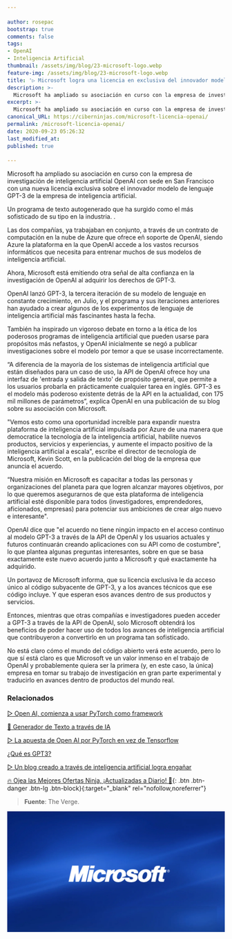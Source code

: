 ```yaml
---

author: rosepac
bootstrap: true
comments: false
tags:
- OpenAI
- Inteligencia Artificial
thumbnail: /assets/img/blog/23-microsoft-logo.webp
feature-img: /assets/img/blog/23-microsoft-logo.webp
title: '▷ Microsoft logra una licencia en exclusiva del innovador modelo de creación de texto GPT-3 de OpenAI'
description: >-
  Microsoft ha ampliado su asociación en curso con la empresa de investigación de inteligencia artificial OpenAI con sede en San Francisco con una nueva licencia exclusiva sobre el innovador modelo de lenguaje GPT-3 de la empresa de inteligencia artificial.
excerpt: >-
  Microsoft ha ampliado su asociación en curso con la empresa de investigación de inteligencia artificial OpenAI con sede en San Francisco con una nueva licencia exclusiva sobre el innovador modelo de lenguaje GPT-3 de la empresa de inteligencia artificial.
canonical_URL: https://ciberninjas.com/microsoft-licencia-openai/
permalink: /microsoft-licencia-openai/
date: 2020-09-23 05:26:32
last_modified_at: 
published: true

---
```


Microsoft ha ampliado su asociación en curso con la empresa de investigación de inteligencia artificial OpenAI con sede en San Francisco con una nueva licencia exclusiva sobre el innovador modelo de lenguaje GPT-3 de la empresa de inteligencia artificial.

Un programa de texto autogenerado que ha surgido como el más sofisticado de su tipo en la industria. .

Las dos compañías, ya trabajaban en conjunto, a través de un contrato de computación en la nube de Azure que ofrece eñ soporte de OpenAI, siendo Azure la plataforma en la que OpenAI accede a los vastos recursos informáticos que necesita para entrenar muchos de sus modelos de inteligencia artificial.

Ahora, Microsoft está emitiendo otra señal de alta confianza en la investigación de OpenAI al adquirir los derechos de GPT-3.

OpenAI lanzó GPT-3, la tercera iteración de su modelo de lenguaje en constante crecimiento, en Julio, y el programa y sus iteraciones anteriores han ayudado a crear algunos de los experimentos de lenguaje de inteligencia artificial más fascinantes hasta la fecha.

También ha inspirado un vigoroso debate en torno a la ética de los poderosos programas de inteligencia artificial que pueden usarse para propósitos más nefastos, y OpenAI inicialmente se negó a publicar investigaciones sobre el modelo por temor a que se usase incorrectamente.

“A diferencia de la mayoría de los sistemas de inteligencia artificial que están diseñados para un caso de uso, la API de OpenAI ofrece hoy una interfaz de 'entrada y salida de texto' de propósito general, que permite a los usuarios probarla en prácticamente cualquier tarea en inglés. GPT-3 es el modelo más poderoso existente detrás de la API en la actualidad, con 175 mil millones de parámetros”, explica OpenAI en una publicación de su blog sobre su asociación con Microsoft.

"Vemos esto como una oportunidad increíble para expandir nuestra plataforma de inteligencia artificial impulsada por Azure de una manera que democratice la tecnología de la inteligencia artificial, habilite nuevos productos, servicios y experiencias, y aumente el impacto positivo de la inteligencia artificial a escala", escribe el director de tecnología de Microsoft, Kevin Scott, en la publicación del blog de la empresa que anuncia el acuerdo.

“Nuestra misión en Microsoft es capacitar a todas las personas y organizaciones del planeta para que logren alcanzar mayores objetivos, por lo que queremos asegurarnos de que esta plataforma de inteligencia artificial esté disponible para todos (investigadores, emprendedores, aficionados, empresas) para potenciar sus ambiciones de crear algo nuevo e interesante".

OpenAI dice que "el acuerdo no tiene ningún impacto en el acceso continuo al modelo GPT-3 a través de la API de OpenAI y los usuarios actuales y futuros continuarán creando aplicaciones con su API como de costumbre", lo que plantea algunas preguntas interesantes, sobre en que se basa exactamente este nuevo acuerdo junto a Microsoft y qué exactamente ha adquirido.

Un portavoz de Microsoft informa, que su licencia exclusiva le da acceso único al código subyacente de GPT-3, y a los avances técnicos que ese código incluye. Y que esperan esos avances dentro de sus productos y servicios.

Entonces, mientras que otras compañías e investigadores pueden acceder a GPT-3 a través de la API de OpenAI, solo Microsoft obtendrá los beneficios de poder hacer uso de todos los avances de inteligencia artificial que contribuyeron a convertirlo en un programa tan sofisticado.

No está claro cómo el mundo del código abierto verá este acuerdo, pero lo que sí está claro es que Microsoft ve un valor inmenso en el trabajo de OpenAI y probablemente quiera ser la primera (y, en este caso, la única) empresa en tomar su trabajo de investigación en gran parte experimental y traducirlo en avances dentro de productos del mundo real.

### **Relacionados** <!-- omit in toc -->

[▷ Open AI, comienza a usar PyTorch como framework](https://ciberninjas.com/openai-pytorch/)

[🤖 Generador de Texto a través de IA](https://ciberninjas.com/inteligencia%20artificial/2019/09/01/generador-de-texto-a-trav%C3%A9s-de-ia-modelado-de-lenguaje-a-gran-escala.html)

[▷ La apuesta de Open AI por PyTorch en vez de Tensorflow](https://ciberninjas.com/pytorch-gana-a-tensorflow-openai/)

[¿Qué es GPT3?](https://ciberninjas.com/wiki/gpt3/)

[▷ Un blog creado a través de inteligencia artificial logra engañar](https://ciberninjas.com/blog-creado-por-inteligencia-artificial/)

[🔥 Ojea las Mejores Ofertas Ninja, ¡Actualizadas a Diario! 🎁](https://www.amazon.es/shop/cibercursos){: .btn .btn-danger .btn-lg .btn-block}{:target="_blank" rel="nofollow,noreferrer"}

> **Fuente**: The Verge.

![Microsoft logra una licencia en exclusiva del innovador modelo de creación de texto GPT-3 de OpenAI](/assets/img/blog/23-microsoft-logo.webp "Microsoft logra una licencia en exclusiva del innovador modelo de creación de texto GPT-3 de OpenAI")